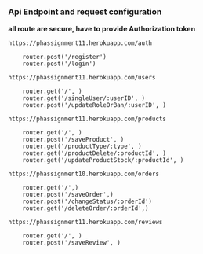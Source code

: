 ### Api Endpoint and request configuration

**all route are secure, have to provide Authorization token**

    https://phassignment11.herokuapp.com/auth

        router.post('/register')
        router.post('/login')

    https://phassignment11.herokuapp.com/users

        router.get('/', )
        router.get('/singleUser/:userID', )
        router.post('/updateRoleOrBan/:userID', )

    https://phassignment11.herokuapp.com/products

        router.get('/', )
        router.post('/saveProduct', )
        router.get('/productType/:type', )
        router.get('/productDelete/:productId', )
        router.get('/updateProductStock/:productId', )

    https://phassignment10.herokuapp.com/orders

        router.get('/',)
        router.post('/saveOrder',)
        router.post('/changeStatus/:orderId')
        router.get('/deleteOrder/:orderId',)

    https://phassignment11.herokuapp.com/reviews

        router.get('/', )
        router.post('/saveReview', )
